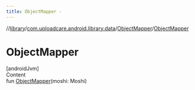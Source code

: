 ```yaml
---
title: ObjectMapper -
---
```

//[library](../../index.md)/[com.uploadcare.android.library.data](../index.md)/[ObjectMapper](index.md)/[ObjectMapper](-object-mapper.md)



# ObjectMapper  
[androidJvm]  
Content  
fun [ObjectMapper](-object-mapper.md)(moshi: Moshi)  



